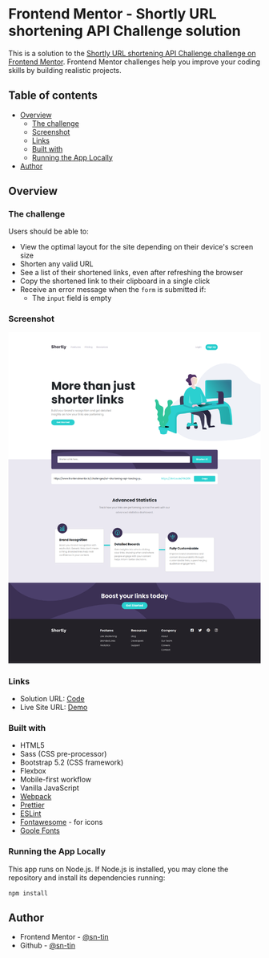 # Frontend Mentor - Shortly URL shortening API Challenge solution

This is a solution to the [Shortly URL shortening API Challenge challenge on Frontend Mentor](https://www.frontendmentor.io/challenges/url-shortening-api-landing-page-2ce3ob-G). Frontend Mentor challenges help you improve your coding skills by building realistic projects.

## Table of contents

- [Overview](#overview)
  - [The challenge](#the-challenge)
  - [Screenshot](#screenshot)
  - [Links](#links)
  - [Built with](#built-with)
  - [Running the App Locally](#running-the-app-locally)
- [Author](#author)

## Overview

### The challenge

Users should be able to:

- View the optimal layout for the site depending on their device's screen size
- Shorten any valid URL
- See a list of their shortened links, even after refreshing the browser
- Copy the shortened link to their clipboard in a single click
- Receive an error message when the `form` is submitted if:
  - The `input` field is empty

### Screenshot

![URL Shortening API](./design/shorten-url-final.png)

### Links

- Solution URL: [Code](https://github.com/sn-tin/shorten-url)
- Live Site URL: [Demo](https://your-live-site-url.com)

### Built with

- HTML5
- Sass (CSS pre-processor)
- Bootstrap 5.2 (CSS framework)
- Flexbox
- Mobile-first workflow
- Vanilla JavaScript
- [Webpack](https://webpack.js.org/)
- [Prettier](https://prettier.io/)
- [ESLint](https://eslint.org/)
- [Fontawesome](https://fontawesome.com/) - for icons
- [Goole Fonts](https://fonts.google.com/knowledge)

### Running the App Locally
This app runs on Node.js. If Node.js is installed, you may clone the repository and install its dependencies running:
```
npm install
```

## Author

- Frontend Mentor - [@sn-tin](https://www.frontendmentor.io/profile/sn-tin)
- Github - [@sn-tin](https://github.com/sn-tin/)
